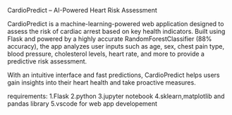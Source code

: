 CardioPredict – AI-Powered Heart Risk Assessment

CardioPredict is a machine-learning-powered web application designed to assess the risk of cardiac arrest based on key health indicators. Built using Flask and powered by a highly accurate RandomForestClassifier (88% accuracy), the app analyzes user inputs such as age, sex, chest pain type, blood pressure, cholesterol levels, heart rate, and more to provide a predictive risk assessment.

With an intuitive interface and fast predictions, CardioPredict helps users gain insights into their heart health and take proactive measures.

requirements:
1.Flask
2.python
3.jupyter notebook
4.sklearn,matplotlib and pandas library
5.vscode for web app developement
